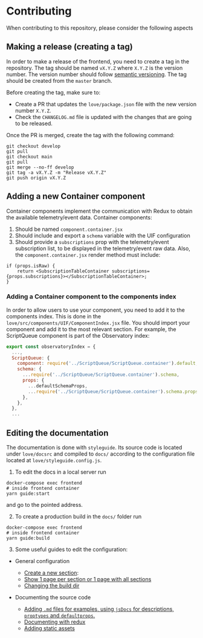 # Contributing

When contributing to this repository, please consider the following aspects

## Making a release (creating a tag)

In order to make a release of the frontend, you need to create a tag in the repository. The tag should be named `vX.Y.Z` where `X.Y.Z` is the version number. The version number should follow [semantic versioning](https://semver.org/). The tag should be created from the `master` branch.

Before creating the tag, make sure to:
- Create a PR that updates the `love/package.json` file with the new version number `X.Y.Z`.
- Check the `CHANGELOG.md` file is updated with the changes that are going to be released.

Once the PR is merged, create the tag with the following command:

```
git checkout develop
git pull
git checkout main
git pull
git merge --no-ff develop
git tag -a vX.Y.Z -m "Release vX.Y.Z"
git push origin vX.Y.Z
```

## Adding a new Container component

Container components implement the communication with Redux to obtain the available telemetry/event data. Container components:
1. Should be named `component.container.jsx`
2. Should include and export a `schema` variable with the UIF configuration
3. Should provide a `subscriptions` prop with the telemetry/event subscription list, to be displayed in the telemetry/event raw data. Also, the `component.container.jsx` render method must include:

```
if (props.isRaw) {
    return <SubscriptionTableContainer subscriptions={props.subscriptions}></SubscriptionTableContainer>;
}
```

### Adding a Container component to the components index

In order to allow users to use your component, you need to add it to the components index. This is done in the `love/src/components/UIF/ComponentIndex.jsx` file. You should import your component and add it to the most relevant section. For example, the ScriptQueue component is part of the Observatory index:

```javascript
export const observatoryIndex = {
  ...,
  ScriptQueue: {
    component: require('../ScriptQueue/ScriptQueue.container').default,
    schema: {
      ...require('../ScriptQueue/ScriptQueue.container').schema,
      props: {
        ...defaultSchemaProps,
        ...require('../ScriptQueue/ScriptQueue.container').schema.props,
      },
    },
  },
  ...
```

## Editing the documentation

The documentation is done with `styleguide`. Its source code is located under `love/docsrc` and compiled to `docs/` according to the configuration file located at `love/styleguide.config.js`.

1. To edit the docs in a local server run 

```
docker-compose exec frontend 
# inside frontend container
yarn guide:start
```
and go to the pointed address.

2. To create a production build in the `docs/` folder run

```
docker-compose exec frontend
# inside frontend container
yarn guide:build
```

3. Some useful guides to edit the configuration:

* General configuration
    * [Create a new section](https://react-styleguidist.js.org/docs/components.html#sections):
    * [Show 1 page per section or 1 page with all sections](https://react-styleguidist.js.org/docs/configuration#pagepersection)
    * [Changing the build dir](https://react-styleguidist.js.org/docs/configuration#styleguidedir)

* Documenting the source code
  * [Adding `.md` files for examples, using `jsDocs` for descriptions, `proptypes` and `defaultprops`.](https://react-styleguidist.js.org/docs/documenting.html)
  * [Documenting with redux](https://react-styleguidist.js.org/docs/thirdparties.html#redux)
  * [Adding static assets](https://react-styleguidist.js.org/docs/configuration#assetsdir)


